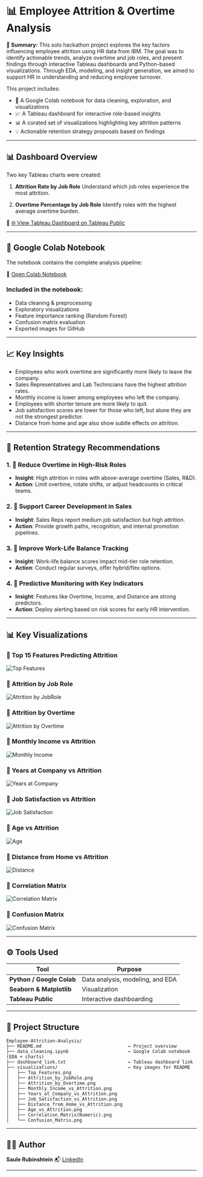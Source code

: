 # 📊 Employee Attrition & Overtime Analysis

**📌 Summary:**
This solo hackathon project explores the key factors influencing employee attrition using HR data from IBM. The goal was to identify actionable trends, analyze overtime and job roles, and present findings through interactive Tableau dashboards and Python-based visualizations. Through EDA, modeling, and insight generation, we aimed to support HR in understanding and reducing employee turnover.

This project includes:

* 🧹 A Google Colab notebook for data cleaning, exploration, and visualizations
* 📈 A Tableau dashboard for interactive role-based insights
* 📊 A curated set of visualizations highlighting key attrition patterns
* 💡 Actionable retention strategy proposals based on findings

---

## 📊 Dashboard Overview

Two key Tableau charts were created:

1. **Attrition Rate by Job Role**
   Understand which job roles experience the most attrition.

2. **Overtime Percentage by Job Role**
   Identify roles with the highest average overtime burden.

🔗 [🌐 View Tableau Dashboard on Tableau Public](https://public.tableau.com/views/JobRolevs_AttritionOvertime/JobRolevs_AttritionOvertime?:language=en-GB&publish=yes)

---

## 📓 Google Colab Notebook

The notebook contains the complete analysis pipeline:

🔗 [Open Colab Notebook](https://colab.research.google.com/drive/1l9Ou2U0eoXnIjPtnUG0DH2c65cXslcm3?usp=sharing)

### Included in the notebook:

* Data cleaning & preprocessing
* Exploratory visualizations
* Feature importance ranking (Random Forest)
* Confusion matrix evaluation
* Exported images for GitHub

---

## 📈 Key Insights

* Employees who work overtime are significantly more likely to leave the company.
* Sales Representatives and Lab Technicians have the highest attrition rates.
* Monthly income is lower among employees who left the company.
* Employees with shorter tenure are more likely to quit.
* Job satisfaction scores are lower for those who left, but alone they are not the strongest predictor.
* Distance from home and age also show subtle effects on attrition.

---

## 💼 Retention Strategy Recommendations

### 1. 🔁 Reduce Overtime in High-Risk Roles

* **Insight**: High attrition in roles with above-average overtime (Sales, R\&D).
* **Action**: Limit overtime, rotate shifts, or adjust headcounts in critical teams.

### 2. 🌱 Support Career Development in Sales

* **Insight**: Sales Reps report medium job satisfaction but high attrition.
* **Action**: Provide growth paths, recognition, and internal promotion pipelines.

### 3. 🧘 Improve Work-Life Balance Tracking

* **Insight**: Work-life balance scores impact mid-tier role retention.
* **Action**: Conduct regular surveys, offer hybrid/flex options.

### 4. 🤖 Predictive Monitoring with Key Indicators

* **Insight**: Features like Overtime, Income, and Distance are strong predictors.
* **Action**: Deploy alerting based on risk scores for early HR intervention.

---

## 📊 Key Visualizations

### 🔹 Top 15 Features Predicting Attrition

![Top Features](visualizations/Top_Features.png)

### 🔹 Attrition by Job Role

![Attrition by JobRole](visualizations/Attrition_by_JobRole.png)

### 🔹 Attrition by Overtime

![Attrition by Overtime](visualizations/Attrition_by_Overtime.png)

### 🔹 Monthly Income vs Attrition

![Monthly Income](visualizations/Monthly_Income_vs_Attrition.png)

### 🔹 Years at Company vs Attrition

![Years at Company](visualizations/Years_at_Company_vs_Attrition.png)

### 🔹 Job Satisfaction vs Attrition

![Job Satisfaction](visualizations/Job_Satisfaction_vs_Attrition.png)

### 🔹 Age vs Attrition

![Age](visualizations/Age_vs_Attrition.png)

### 🔹 Distance from Home vs Attrition

![Distance](visualizations/Distance_from_Home_vs_Attrition.png)

### 🔹 Correlation Matrix

![Correlation Matrix](visualizations/Correlation_Matrix\(Numeric\).png)

### 🔹 Confusion Matrix

![Confusion Matrix](visualizations/Confusion_Matrix.png)

---

## ⚙️ Tools Used

| Tool                      | Purpose                          |
| ------------------------- | -------------------------------- |
| **Python / Google Colab** | Data analysis, modeling, and EDA |
| **Seaborn & Matplotlib**  | Visualization                    |
| **Tableau Public**        | Interactive dashboarding         |

---

## 📁 Project Structure

```
Employee-Attrition-Analysis/
├── README.md                                ← Project overview
├── data_cleaning.ipynb                      ← Google Colab notebook (EDA + charts)
├── dashboard_link.txt                       ← Tableau dashboard link
├── visualizations/                          ← Key images for README
│   ├── Top_Features.png
│   ├── Attrition_by_JobRole.png
│   ├── Attrition_by_Overtime.png
│   ├── Monthly_Income_vs_Attrition.png
│   ├── Years_at_Company_vs_Attrition.png
│   ├── Job_Satisfaction_vs_Attrition.png
│   ├── Distance_from_Home_vs_Attrition.png
│   ├── Age_vs_Attrition.png
│   ├── Correlation_Matrix(Numeric).png
│   └── Confusion_Matrix.png
```

---

## 👩‍💻 Author

**Saule Rubinshtein**
📬 [LinkedIn](https://www.linkedin.com/in/saule-ratautaite)

---
